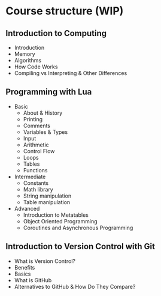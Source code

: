 # Course structure (WIP)

## Introduction to Computing

- Introduction
- Memory
- Algorithms
- How Code Works
- Compiling vs Interpreting & Other Differences

## Programming with Lua

- Basic
  - About & History
  - Printing
  - Comments
  - Variables & Types
  - Input
  - Arithmetic
  - Control Flow
  - Loops
  - Tables
  - Functions
- Intermediate
  - Constants
  - Math library
  - String manipulation
  - Table manipulation
- Advanced
  - Introduction to Metatables
  - Object Oriented Programming
  - Coroutines and Asynchronous Programming

## Introduction to Version Control with Git

- What is Version Control?
- Benefits
- Basics
- What is GitHub
- Alternatives to GitHub & How Do They Compare?
